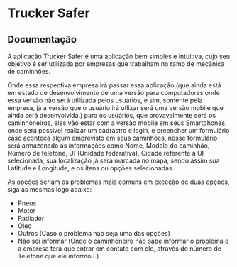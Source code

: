 # Trucker Safer


## Documentação


A aplicação Trucker Safer é uma aplicação bem simples e intuitiva, cujo seu objetivo é ser 
utilizada por empresas que trabalham no ramo de mecânica de caminhões.


Onde essa respectiva empresa irá passar essa aplicação (que ainda está em estado de desenvolvimento de uma versão para computadores
onde essa versão não será utilizada pelos usuários, e sim, somente pela empresa, já a versão que o usuário irá utlizar será uma versão mobile que ainda será desenvolvida.) para os usuários, que provavelmente será os caminhoneiros, eles vão estar com a versão mobile em seus Smartphones, onde será possivel realizar um cadrastro e login, e preencher um formulário caso aconteça algum emprevisto em seus caminhões, nesse formulário será armazenado as informações como Nome, Modelo do caminhão, Número de telefone, UF(Unidade federativa), Cidade referente à UF selecionada, sua localização já será marcada no mapa, sendo assim sua Latitude e Longitude, e os ítens ou opções selecionadas.


As opções seriam os problemas mais comuns em exceção de duas opções, siga as mesmas logo abaixo:


* Pneus
* Motor
* Radiador
* Óleo
* Outros (Caso o problema não seja uma das opções)
* Não sei informar (Onde o caminhoneiro não sabe informar o problema e a empresa terá que entrar em contato com ele, através do número de Telefone que ele informou.)
